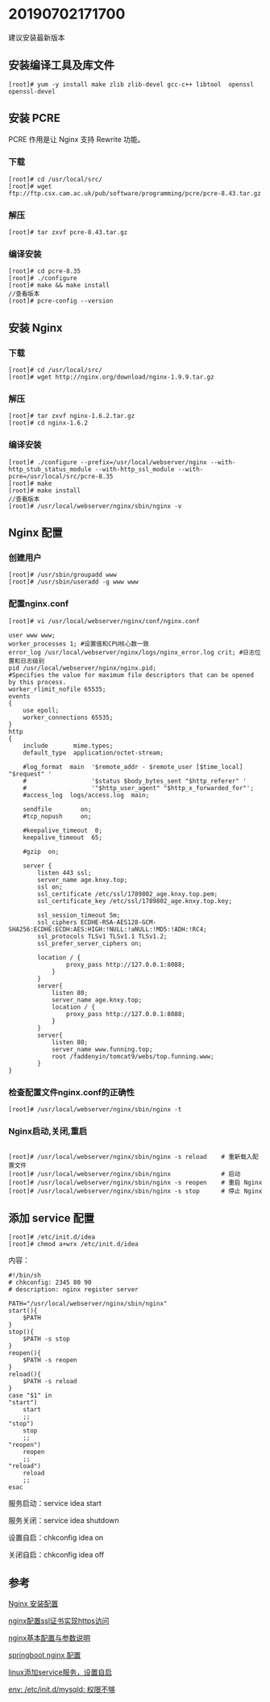 # 20190702171700
 


建议安装最新版本
## 安装编译工具及库文件
`````
[root]# yum -y install make zlib zlib-devel gcc-c++ libtool  openssl openssl-devel
`````

## 安装 PCRE
PCRE 作用是让 Nginx 支持 Rewrite 功能。

### 下载
`````
[root]# cd /usr/local/src/
[root]# wget ftp://ftp.csx.cam.ac.uk/pub/software/programming/pcre/pcre-8.43.tar.gz
`````
### 解压
`````
[root]# tar zxvf pcre-8.43.tar.gz
`````
### 编译安装 
`````
[root]# cd pcre-8.35
[root]# ./configure
[root]# make && make install
//查看版本
[root]# pcre-config --version
`````

## 安装 Nginx
### 下载
`````
[root]# cd /usr/local/src/
[root]# wget http://nginx.org/download/nginx-1.9.9.tar.gz
`````
### 解压
`````
[root]# tar zxvf nginx-1.6.2.tar.gz
[root]# cd nginx-1.6.2
`````

### 编译安装
`````
[root]# ./configure --prefix=/usr/local/webserver/nginx --with-http_stub_status_module --with-http_ssl_module --with-pcre=/usr/local/src/pcre-8.35
[root]# make
[root]# make install
//查看版本
[root]# /usr/local/webserver/nginx/sbin/nginx -v
`````

## Nginx 配置
### 创建用户
`````
[root]# /usr/sbin/groupadd www 
[root]# /usr/sbin/useradd -g www www 
`````

### 配置nginx.conf
`````
[root]# vi /usr/local/webserver/nginx/conf/nginx.conf
`````

`````
user www www;
worker_processes 1; #设置值和CPU核心数一致
error_log /usr/local/webserver/nginx/logs/nginx_error.log crit; #日志位置和日志级别
pid /usr/local/webserver/nginx/nginx.pid;
#Specifies the value for maximum file descriptors that can be opened by this process.
worker_rlimit_nofile 65535;
events
{
    use epoll;
    worker_connections 65535;
}
http
{
    include       mime.types;
    default_type  application/octet-stream;
 
    #log_format  main  '$remote_addr - $remote_user [$time_local] "$request" '
    #                  '$status $body_bytes_sent "$http_referer" '
    #                  '"$http_user_agent" "$http_x_forwarded_for"';
    #access_log  logs/access.log  main;
 
    sendfile        on;
    #tcp_nopush     on;
 
    #keepalive_timeout  0;
    keepalive_timeout  65;
 
    #gzip  on;
	 
    server {
        listen 443 ssl;
        server_name age.knxy.top;
        ssl on; 
        ssl_certificate /etc/ssl/1789802_age.knxy.top.pem;
        ssl_certificate_key /etc/ssl/1789802_age.knxy.top.key;

        ssl_session_timeout 5m;
        ssl_ciphers ECDHE-RSA-AES128-GCM-SHA256:ECDHE:ECDH:AES:HIGH:!NULL:!aNULL:!MD5:!ADH:!RC4;
        ssl_protocols TLSv1 TLSv1.1 TLSv1.2;
        ssl_prefer_server_ciphers on;
        
        location / {
                proxy_pass http://127.0.0.1:8088;  
            }
        }
        server{
            listen 80;
            server_name age.knxy.top;
            location / {
                proxy_pass http://127.0.0.1:8088;  
            }
        }
        server{
            listen 80;
            server_name www.funning.top;
            root /faddenyin/tomcat9/webs/top.funning.www;
        }
}

`````
### 检查配置文件nginx.conf的正确性
`````
[root]# /usr/local/webserver/nginx/sbin/nginx -t
`````

###  Nginx启动,关闭,重启
`````

[root]# /usr/local/webserver/nginx/sbin/nginx -s reload    # 重新载入配置文件
[root]# /usr/local/webserver/nginx/sbin/nginx              # 启动
[root]# /usr/local/webserver/nginx/sbin/nginx -s reopen    # 重启 Nginx
[root]# /usr/local/webserver/nginx/sbin/nginx -s stop      # 停止 Nginx
`````
## 添加 service 配置

`````
[root]# /etc/init.d/idea
[root]# chmod a+wrx /etc/init.d/idea
`````
内容：
`````
#!/bin/sh
# chkconfig: 2345 80 90
# description: nginx register server

PATH="/usr/local/webserver/nginx/sbin/nginx"
start(){
    $PATH
}
stop(){
    $PATH -s stop
}
reopen(){
    $PATH -s reopen
}
reload(){
    $PATH -s reload
}
case "$1" in
"start")
    start
    ;;
"stop")
    stop
    ;;
"reopen")
    reopen
    ;;
"reload")
    reload
    ;;
esac
`````

服务启动：service idea start

服务关闭：service idea shutdown

设置自启：chkconfig idea on

关闭自启：chkconfig idea off

## 参考
[Nginx 安装配置](https://www.runoob.com/linux/nginx-install-setup.html)
 
[nginx配置ssl证书实现https访问](https://www.cnblogs.com/tianhei/p/7726505.html)

[nginx基本配置与参数说明](http://www.nginx.cn/76.html)

[springboot nginx 配置](https://www.cnblogs.com/gmq-sh/p/8126361.html)

[linux添加service服务，设置自启](https://www.jianshu.com/p/4b6ef05cef2d)

[env: /etc/init.d/mysqld: 权限不够](https://blog.csdn.net/wu920604/article/details/99716894)